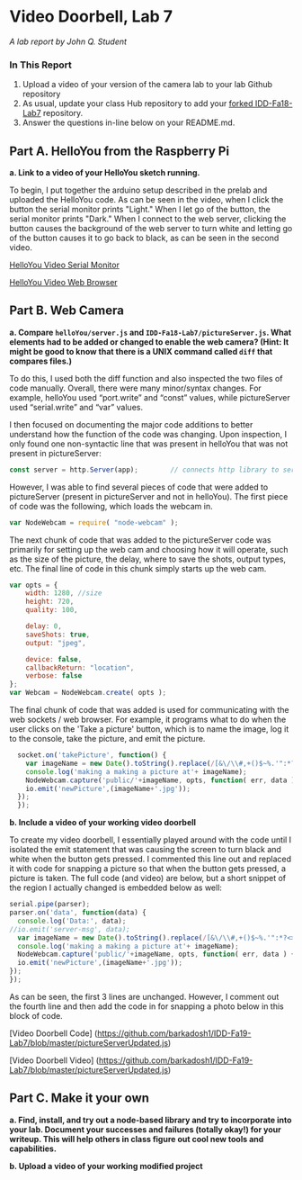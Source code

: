 # Video Doorbell, Lab 7

*A lab report by John Q. Student*

### In This Report

1. Upload a video of your version of the camera lab to your lab Github repository
1. As usual, update your class Hub repository to add your [forked IDD-Fa18-Lab7](/FAR-Lab/IDD-Fa18-Lab7) repository.
1. Answer the questions in-line below on your README.md.

## Part A. HelloYou from the Raspberry Pi

**a. Link to a video of your HelloYou sketch running.**

To begin, I put together the arduino setup described in the prelab and uploaded the HelloYou code. As can be seen in the video, when I click the button the serial monitor prints "Light." When I let go of the button, the serial monitor prints "Dark." When I connect to the web server, clicking the button causes the background of the web server to turn white and letting go of the button causes it to go back to black, as can be seen in the second video.

[HelloYou Video Serial Monitor](https://youtu.be/fPpvn2BmM3c)

[HelloYou Video Web Browser](https://youtu.be/lk9tCxKvQeA)

## Part B. Web Camera

**a. Compare `helloYou/server.js` and `IDD-Fa18-Lab7/pictureServer.js`. What elements had to be added or changed to enable the web camera? (Hint: It might be good to know that there is a UNIX command called `diff` that compares files.)**

To do this, I used both the diff function and also inspected the two files of code manually. Overall, there were many minor/syntax changes. For example, helloYou used “port.write” and “const” values, while pictureServer used “serial.write” and “var” values. 

I then focused on documenting the major code additions to better understand how the function of the code was changing. Upon inspection, I only found one non-syntactic line that was present in helloYou that was not present in pictureServer:

```js
const server = http.Server(app);        // connects http library to server
```
However, I was able to find several pieces of code that were added to pictureServer (present in pictureServer and not in helloYou). The first piece of code was the following, which loads the webcam in.

```js
var NodeWebcam = require( "node-webcam" );
```

The next chunk of code that was added to the pictureServer code was primarily for setting up the web cam and choosing how it will operate, such as the size of the picture, the delay, where to save the shots, output types, etc. The final line of code in this chunk simply starts up the web cam.

```js
var opts = { 
    width: 1280, //size
    height: 720,
    quality: 100,

    delay: 0,
    saveShots: true,
    output: "jpeg",

    device: false,
    callbackReturn: "location",
    verbose: false
};
var Webcam = NodeWebcam.create( opts ); 
```
The final chunk of code that was added is used for communicating with the web sockets / web browser. For example, it programs what to do when the user clicks on the 'Take a picture' button, which is to name the image, log it to the console, take the picture, and emit the picture. 

```js
  socket.on('takePicture', function() {
    var imageName = new Date().toString().replace(/[&\/\\#,+()$~%.'":*?<>{}\s-]/g, '');
    console.log('making a making a picture at'+ imageName); 
    NodeWebcam.capture('public/'+imageName, opts, function( err, data ) {
    io.emit('newPicture',(imageName+'.jpg')); 
  });
  });
```

**b. Include a video of your working video doorbell**

To create my video doorbell, I essentially played around with the code until I isolated the emit statement that was causing the screen to turn black and white when the button gets pressed. I commented this line out and replaced it with code for snapping a picture so that when the button gets pressed, a picture is taken. The full code (and video) are below, but a short snippet of the region I actually changed is embedded below as well: 

```js
serial.pipe(parser);
parser.on('data', function(data) {
  console.log('Data:', data);
//io.emit('server-msg', data);
  var imageName = new Date().toString().replace(/[&\/\\#,+()$~%.'":*?<>{}\s-]/g, '');
  console.log('making a making a picture at'+ imageName); 
  NodeWebcam.capture('public/'+imageName, opts, function( err, data ) {
  io.emit('newPicture',(imageName+'.jpg'));
});
});
```
As can be seen, the first 3 lines are unchanged. However, I comment out the fourth line and then add the code in for snapping a photo below in this block of code. 

[Video Doorbell Code] (https://github.com/barkadosh1/IDD-Fa19-Lab7/blob/master/pictureServerUpdated.js)

[Video Doorbell Video] (https://github.com/barkadosh1/IDD-Fa19-Lab7/blob/master/pictureServerUpdated.js)

## Part C. Make it your own

**a. Find, install, and try out a node-based library and try to incorporate into your lab. Document your successes and failures (totally okay!) for your writeup. This will help others in class figure out cool new tools and capabilities.**

**b. Upload a video of your working modified project**
